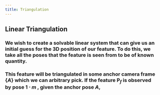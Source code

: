 ```yaml
---
title: Triangulation
---
```


## Linear Triangulation
### We wish to create a solvable linear system that can give us an initial guess for the 3D position of our feature. To do this, we take all the poses that the feature is seen from to be of known quantity.
### This feature will be triangulated in some anchor camera frame $\{A\}$ which we can arbitrary pick. If the feature $\mathbf{P}_f$ is observed by pose $1\cdot m$ , given the anchor pose $A$,
###
